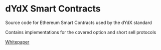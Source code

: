 # dYdX Smart Contracts

Source code for Ethereum Smart Contracts used by the dYdX standard

Contains implementations for the covered option and short sell protocols

[Whitepaper](https://docs.google.com/document/d/1lJDRBtFrZR_VokFL7lTDpDuuPh3OnfkkfRJa_b7c9Ko/edit?usp=sharing)
